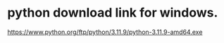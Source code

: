 # python download link for windows.
https://www.python.org/ftp/python/3.11.9/python-3.11.9-amd64.exe
